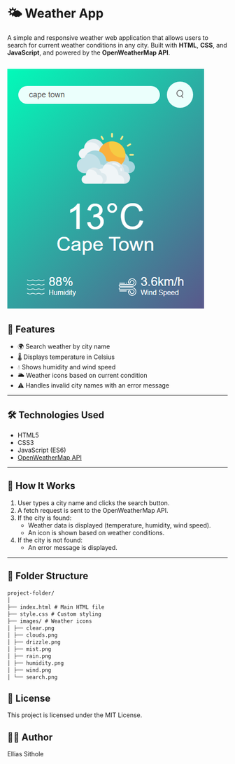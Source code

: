 # 🌤️ Weather App

A simple and responsive weather web application that allows users to search for current weather conditions in any city. Built with **HTML**, **CSS**, and **JavaScript**, and powered by the **OpenWeatherMap API**.

![Weather App Screenshot](images/appscreenshot.PNG) <!-- Optional: Add a screenshot of your app -->
---

## 🚀 Features

- 🌍 Search weather by city name
- 🌡️ Displays temperature in Celsius
- 💧 Shows humidity and wind speed
- 🌥️ Weather icons based on current condition
- ⚠️ Handles invalid city names with an error message

---

## 🛠️ Technologies Used

- HTML5
- CSS3
- JavaScript (ES6)
- [OpenWeatherMap API](https://openweathermap.org/current)

---

## 🔧 How It Works

1. User types a city name and clicks the search button.
2. A fetch request is sent to the OpenWeatherMap API.
3. If the city is found:
   - Weather data is displayed (temperature, humidity, wind speed).
   - An icon is shown based on weather conditions.
4. If the city is not found:
   - An error message is displayed.

---

## 📁 Folder Structure
```
project-folder/
│
├── index.html # Main HTML file
├── style.css # Custom styling
├── images/ # Weather icons
│ ├── clear.png
│ ├── clouds.png
│ ├── drizzle.png
│ ├── mist.png
│ ├── rain.png
│ ├── humidity.png
│ ├── wind.png
│ └── search.png
```
## 📝 License
This project is licensed under the MIT License.

## 🙋‍♂️ Author
Ellias Sithole
